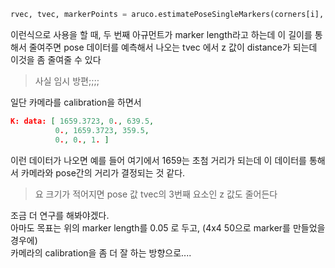 
```python
rvec, tvec, markerPoints = aruco.estimatePoseSingleMarkers(corners[i], 0.05, matrix_coefficients, distortion_coefficients) # markerLength width 0.1m
```

이런식으로 사용을 할 때, 두 번째 아규먼트가 marker length라고 하는데 이 길이를 통해서 줄여주면
pose 데이터를 예측해서 나오는 tvec 에서  z 값이 distance가 되는데 이것을 좀 줄여줄 수 있다  

> 사실 임시 방편;;;;

일단 카메라를 calibration을 하면서  
```json
K: data: [ 1659.3723, 0., 639.5, 
		  0., 1659.3723, 359.5, 
		  0., 0., 1. ]
```
이런 데이터가 나오면 예를 들어 여기에서 1659는 초첨 거리가 되는데 이 데이터를 통해서 카메라와 
pose간의 거리가 결정되는 것 같다.   
> 
> 요 크기가 적어지면 pose 값 tvec의 3번째 요소인 z 값도 줄어든다 

조금 더 연구를 해봐야겠다.  
아마도 목표는 위의 marker length를 0.05 로 두고, (4x4 50으로 marker를 만들었을 경우에)   
카메라의 calibration을 좀 더 잘 하는 방향으로....